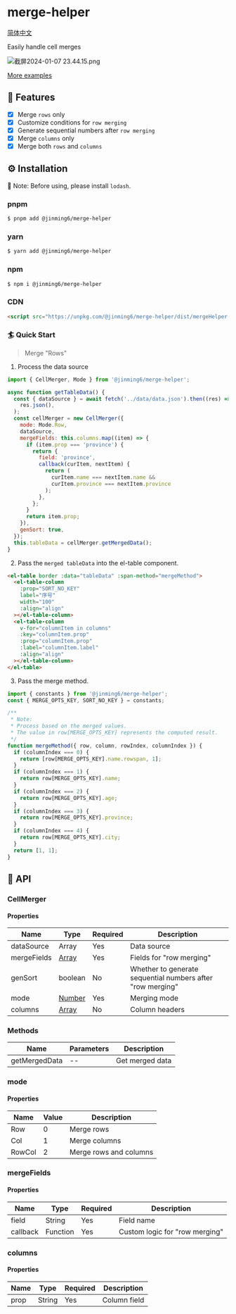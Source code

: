 # merge-helper

[简体中文](./README-CN.md)

Easily handle cell merges

![截屏2024-01-07 23.44.15.png](https://s2.loli.net/2024/01/07/rqlRbZgUt6TD3xk.png)

[More examples](./example/el-table.html)

## 🎨 Features

- [x] Merge `rows` only
- [x] Customize conditions for `row merging`
- [x] Generate sequential numbers after `row merging`
- [x] Merge `columns` only
- [x] Merge both `rows` and `columns`

## ⚙️ Installation

🔔 Note: Before using, please install `lodash`.

### pnpm

```bash
$ pnpm add @jinming6/merge-helper
```

### yarn

```bash
$ yarn add @jinming6/merge-helper
```

### npm

```bash
$ npm i @jinming6/merge-helper
```

### CDN

```html
<script src="https://unpkg.com/@jinming6/merge-helper/dist/mergeHelper.min.js"></script>
```

### 🏄 Quick Start

> Merge "Rows"

1. Process the data source

```js
import { CellMerger, Mode } from '@jinming6/merge-helper';

async function getTableData() {
  const { dataSource } = await fetch('../data/data.json').then((res) =>
    res.json(),
  );
  const cellMerger = new CellMerger({
    mode: Mode.Row,
    dataSource,
    mergeFields: this.columns.map((item) => {
      if (item.prop === 'province') {
        return {
          field: 'province',
          callback(curItem, nextItem) {
            return (
              curItem.name === nextItem.name &&
              curItem.province === nextItem.province
            );
          },
        };
      }
      return item.prop;
    }),
    genSort: true,
  });
  this.tableData = cellMerger.getMergedData();
}
```

2. Pass the `merged tableData` into the el-table component.

```html
<el-table border :data="tableData" :span-method="mergeMethod">
  <el-table-column
    :prop="SORT_NO_KEY"
    label="序号"
    width="100"
    :align="align"
  ></el-table-column>
  <el-table-column
    v-for="columnItem in columns"
    :key="columnItem.prop"
    :prop="columnItem.prop"
    :label="columnItem.label"
    :align="align"
  ></el-table-column>
</el-table>
```

3. Pass the merge method.

```js
import { constants } from '@jinming6/merge-helper';
const { MERGE_OPTS_KEY, SORT_NO_KEY } = constants;

/**
 * Note:
 * Process based on the merged values.
 * The value in row[MERGE_OPTS_KEY] represents the computed result.
 */
function mergeMethod({ row, column, rowIndex, columnIndex }) {
  if (columnIndex === 0) {
    return [row[MERGE_OPTS_KEY].name.rowspan, 1];
  }
  if (columnIndex === 1) {
    return row[MERGE_OPTS_KEY].name;
  }
  if (columnIndex === 2) {
    return row[MERGE_OPTS_KEY].age;
  }
  if (columnIndex === 3) {
    return row[MERGE_OPTS_KEY].province;
  }
  if (columnIndex === 4) {
    return row[MERGE_OPTS_KEY].city;
  }
  return [1, 1];
}
```

## 📄 API

### CellMerger

#### Properties

| Name        | Type                  | Required | Description                                                |
| ----------- | --------------------- | -------- | ---------------------------------------------------------- |
| dataSource  | Array                 | Yes      | Data source                                                |
| mergeFields | [Array](#mergefields) | Yes      | Fields for "row merging"                                   |
| genSort     | boolean               | No       | Whether to generate sequential numbers after "row merging" |
| mode        | [Number](#mode)       | Yes      | Merging mode                                               |
| columns     | [Array](#columns)     | No       | Column headers                                             |

### Methods

| Name          | Parameters | Description     |
| ------------- | ---------- | --------------- |
| getMergedData | --         | Get merged data |

### mode

#### Properties

| Name   | Value | Description            |
| ------ | ----- | ---------------------- |
| Row    | 0     | Merge rows             |
| Col    | 1     | Merge columns          |
| RowCol | 2     | Merge rows and columns |

### mergeFields

#### Properties

| Name     | Type     | Required | Description                    |
| -------- | -------- | -------- | ------------------------------ |
| field    | String   | Yes      | Field name                     |
| callback | Function | Yes      | Custom logic for "row merging" |

### columns

#### Properties

| Name | Type   | Required | Description  |
| ---- | ------ | -------- | ------------ |
| prop | String | Yes      | Column field |
